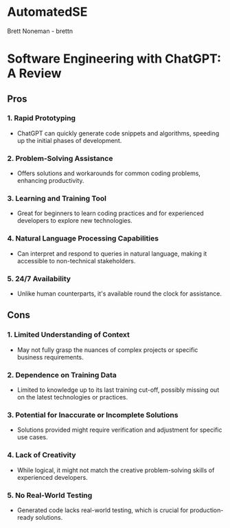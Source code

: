 # AutomatedSE

Brett Noneman - brettn

# Software Engineering with ChatGPT: A Review

## Pros

### 1. **Rapid Prototyping**
   - ChatGPT can quickly generate code snippets and algorithms, speeding up the initial phases of development.

### 2. **Problem-Solving Assistance**
   - Offers solutions and workarounds for common coding problems, enhancing productivity.

### 3. **Learning and Training Tool**
   - Great for beginners to learn coding practices and for experienced developers to explore new technologies.

### 4. **Natural Language Processing Capabilities**
   - Can interpret and respond to queries in natural language, making it accessible to non-technical stakeholders.

### 5. **24/7 Availability**
   - Unlike human counterparts, it's available round the clock for assistance.

## Cons

### 1. **Limited Understanding of Context**
   - May not fully grasp the nuances of complex projects or specific business requirements.

### 2. **Dependence on Training Data**
   - Limited to knowledge up to its last training cut-off, possibly missing out on the latest technologies or practices.

### 3. **Potential for Inaccurate or Incomplete Solutions**
   - Solutions provided might require verification and adjustment for specific use cases.

### 4. **Lack of Creativity**
   - While logical, it might not match the creative problem-solving skills of experienced developers.

### 5. **No Real-World Testing**
   - Generated code lacks real-world testing, which is crucial for production-ready solutions.
